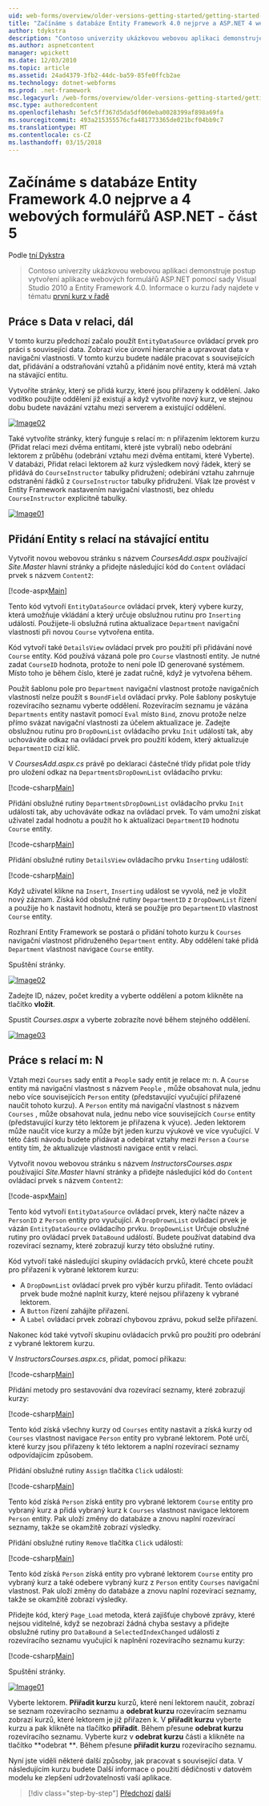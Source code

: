 ```yaml
---
uid: web-forms/overview/older-versions-getting-started/getting-started-with-ef/the-entity-framework-and-aspnet-getting-started-part-5
title: "Začínáme s databáze Entity Framework 4.0 nejprve a ASP.NET 4 webové formuláře – část 5 | Microsoft Docs"
author: tdykstra
description: "Contoso univerzity ukázkovou webovou aplikaci demonstruje postup vytvoření aplikace webových formulářů ASP.NET používající rozhraní Entity Framework. Vzorová aplikace je..."
ms.author: aspnetcontent
manager: wpickett
ms.date: 12/03/2010
ms.topic: article
ms.assetid: 24ad4379-3fb2-44dc-ba59-85fe0ffcb2ae
ms.technology: dotnet-webforms
ms.prod: .net-framework
msc.legacyurl: /web-forms/overview/older-versions-getting-started/getting-started-with-ef/the-entity-framework-and-aspnet-getting-started-part-5
msc.type: authoredcontent
ms.openlocfilehash: 5efc5ff367d5da5df060eba0028399af898a69fa
ms.sourcegitcommit: 493a215355576cfa481773365de021bcf04bb9c7
ms.translationtype: MT
ms.contentlocale: cs-CZ
ms.lasthandoff: 03/15/2018
---
```

<a name="getting-started-with-entity-framework-40-database-first-and-aspnet-4-web-forms---part-5"></a>Začínáme s databáze Entity Framework 4.0 nejprve a 4 webových formulářů ASP.NET - část 5
====================
Podle [tní Dykstra](https://github.com/tdykstra)

> Contoso univerzity ukázkovou webovou aplikaci demonstruje postup vytvoření aplikace webových formulářů ASP.NET pomocí sady Visual Studio 2010 a Entity Framework 4.0. Informace o kurzu řady najdete v tématu [první kurz v řadě](the-entity-framework-and-aspnet-getting-started-part-1.md)


## <a name="working-with-related-data-continued"></a>Práce s Data v relaci, dál

V tomto kurzu předchozí začalo použít `EntityDataSource` ovládací prvek pro práci s související data. Zobrazí více úrovní hierarchie a upravovat data v navigační vlastnosti. V tomto kurzu budete nadále pracovat s souvisejících dat, přidávání a odstraňování vztahů a přidáním nové entity, která má vztah na stávající entitu.

Vytvoříte stránky, který se přidá kurzy, které jsou přiřazeny k oddělení. Jako vodítko použijte oddělení již existují a když vytvoříte nový kurz, ve stejnou dobu budete navázání vztahu mezi serverem a existující oddělení.

[![Image02](the-entity-framework-and-aspnet-getting-started-part-5/_static/image2.png)](the-entity-framework-and-aspnet-getting-started-part-5/_static/image1.png)

Také vytvoříte stránky, který funguje s relací m: n přiřazením lektorem kurzu (Přidat relaci mezi dvěma entitami, které jste vybrali) nebo odebrání lektorem z průběhu (odebrání vztahu mezi dvěma entitami, které Vyberte). V databázi, Přidat relaci lektorem až kurz výsledkem nový řádek, který se přidává do `CourseInstructor` tabulky přidružení; odebírání vztahu zahrnuje odstranění řádků z `CourseInstructor` tabulky přidružení. Však lze provést v Entity Framework nastavením navigační vlastnosti, bez ohledu `CourseInstructor` explicitně tabulky.

[![Image01](the-entity-framework-and-aspnet-getting-started-part-5/_static/image4.png)](the-entity-framework-and-aspnet-getting-started-part-5/_static/image3.png)

## <a name="adding-an-entity-with-a-relationship-to-an-existing-entity"></a>Přidání Entity s relací na stávající entitu

Vytvořit novou webovou stránku s názvem *CoursesAdd.aspx* používající *Site.Master* hlavní stránky a přidejte následující kód do `Content` ovládací prvek s názvem `Content2`:

[!code-aspx[Main](the-entity-framework-and-aspnet-getting-started-part-5/samples/sample1.aspx)]

Tento kód vytvoří `EntityDataSource` ovládací prvek, který vybere kurzy, která umožňuje vkládání a který určuje obslužnou rutinu pro `Inserting` událostí. Použijete-li obslužná rutina aktualizace `Department` navigační vlastnosti při novou `Course` vytvořena entita.

Kód vytvoří také `DetailsView` ovládací prvek pro použití při přidávání nové `Course` entity. Kód používá vázaná pole pro `Course` vlastností entity. Je nutné zadat `CourseID` hodnota, protože to není pole ID generované systémem. Místo toho je během číslo, které je zadat ručně, když je vytvořena během.

Použít šablonu pole pro `Department` navigační vlastnost protože navigačních vlastností nelze použít s `BoundField` ovládací prvky. Pole šablony poskytuje rozevíracího seznamu vyberte oddělení. Rozevíracím seznamu je vázána `Departments` entity nastavit pomocí `Eval` místo `Bind`, znovu protože nelze přímo svázat navigační vlastnosti za účelem aktualizace je. Zadejte obslužnou rutinu pro `DropDownList` ovládacího prvku `Init` událostí tak, aby uchováváte odkaz na ovládací prvek pro použití kódem, který aktualizuje `DepartmentID` cizí klíč.

V *CoursesAdd.aspx.cs* právě po deklaraci částečné třídy přidat pole třídy pro uložení odkaz na `DepartmentsDropDownList` ovládacího prvku:

[!code-csharp[Main](the-entity-framework-and-aspnet-getting-started-part-5/samples/sample2.cs)]

Přidání obslužné rutiny `DepartmentsDropDownList` ovládacího prvku `Init` událostí tak, aby uchováváte odkaz na ovládací prvek. To vám umožní získat uživatel zadal hodnotu a použít ho k aktualizaci `DepartmentID` hodnotu `Course` entity.

[!code-csharp[Main](the-entity-framework-and-aspnet-getting-started-part-5/samples/sample3.cs)]

Přidání obslužné rutiny `DetailsView` ovládacího prvku `Inserting` událostí:

[!code-csharp[Main](the-entity-framework-and-aspnet-getting-started-part-5/samples/sample4.cs)]

Když uživatel klikne na `Insert`, `Inserting` událost se vyvolá, než je vložit nový záznam. Získá kód obslužné rutiny `DepartmentID` z `DropDownList` řízení a použije ho k nastavit hodnotu, která se použije pro `DepartmentID` vlastnost `Course` entity.

Rozhraní Entity Framework se postará o přidání tohoto kurzu k `Courses` navigační vlastnost přidruženého `Department` entity. Aby oddělení také přidá `Department` vlastnost navigace `Course` entity.

Spuštění stránky.

[![Image02](the-entity-framework-and-aspnet-getting-started-part-5/_static/image6.png)](the-entity-framework-and-aspnet-getting-started-part-5/_static/image5.png)

Zadejte ID, název, počet kredity a vyberte oddělení a potom klikněte na tlačítko **vložit**.

Spustit *Courses.aspx* a vyberte zobrazíte nové během stejného oddělení.

[![Image03](the-entity-framework-and-aspnet-getting-started-part-5/_static/image8.png)](the-entity-framework-and-aspnet-getting-started-part-5/_static/image7.png)

## <a name="working-with-many-to-many-relationships"></a>Práce s relací m: N

Vztah mezi `Courses` sady entit a `People` sady entit je relace m: n. A `Course` entity má navigační vlastnost s názvem `People` , může obsahovat nula, jednu nebo více souvisejících `Person` entity (představující vyučující přiřazené naučit tohoto kurzu). A `Person` entity má navigační vlastnost s názvem `Courses` , může obsahovat nula, jednu nebo více souvisejících `Course` entity (představující kurzy této lektorem je přiřazena k výuce). Jeden lektorem může naučit více kurzy a může být jeden kurzu výukové ve více vyučující. V této části návodu budete přidávat a odebírat vztahy mezi `Person` a `Course` entity tím, že aktualizuje vlastnosti navigace entit v relaci.

Vytvořit novou webovou stránku s názvem *InstructorsCourses.aspx* používající *Site.Master* hlavní stránky a přidejte následující kód do `Content` ovládací prvek s názvem `Content2`:

[!code-aspx[Main](the-entity-framework-and-aspnet-getting-started-part-5/samples/sample5.aspx)]

Tento kód vytvoří `EntityDataSource` ovládací prvek, který načte název a `PersonID` z `Person` entity pro vyučující. A `DropDrownList` ovládací prvek je vázán `EntityDataSource` ovládacího prvku. `DropDownList` Určuje obslužné rutiny pro ovládací prvek `DataBound` událostí. Budete používat databind dva rozevírací seznamy, které zobrazují kurzy této obslužné rutiny.

Kód vytvoří také následující skupiny ovládacích prvků, které chcete použít pro přiřazení k vybrané lektorem kurzu:

- A `DropDownList` ovládací prvek pro výběr kurzu přiřadit. Tento ovládací prvek bude možné naplnit kurzy, které nejsou přiřazeny k vybrané lektorem.
- A `Button` řízení zahájíte přiřazení.
- A `Label` ovládací prvek zobrazí chybovou zprávu, pokud selže přiřazení.

Nakonec kód také vytvoří skupinu ovládacích prvků pro použití pro odebrání z vybrané lektorem kurzu.

V *InstructorsCourses.aspx.cs*, přidat, pomocí příkazu:

[!code-csharp[Main](the-entity-framework-and-aspnet-getting-started-part-5/samples/sample6.cs)]

Přidání metody pro sestavování dva rozevírací seznamy, které zobrazují kurzy:

[!code-csharp[Main](the-entity-framework-and-aspnet-getting-started-part-5/samples/sample7.cs)]

Tento kód získá všechny kurzy od `Courses` entity nastavit a získá kurzy od `Courses` vlastnost navigace `Person` entity pro vybrané lektorem. Poté určí, které kurzy jsou přiřazeny k této lektorem a naplní rozevírací seznamy odpovídajícím způsobem.

Přidání obslužné rutiny `Assign` tlačítka `Click` událostí:

[!code-csharp[Main](the-entity-framework-and-aspnet-getting-started-part-5/samples/sample8.cs)]

Tento kód získá `Person` získá entity pro vybrané lektorem `Course` entity pro vybraný kurz a přidá vybraný kurz k `Courses` vlastnost navigace lektorem `Person` entity. Pak uloží změny do databáze a znovu naplní rozevírací seznamy, takže se okamžitě zobrazí výsledky.

Přidání obslužné rutiny `Remove` tlačítka `Click` událostí:

[!code-csharp[Main](the-entity-framework-and-aspnet-getting-started-part-5/samples/sample9.cs)]

Tento kód získá `Person` získá entity pro vybrané lektorem `Course` entity pro vybraný kurz a také odebere vybraný kurz z `Person` entity `Courses` navigační vlastnost. Pak uloží změny do databáze a znovu naplní rozevírací seznamy, takže se okamžitě zobrazí výsledky.

Přidejte kód, který `Page_Load` metoda, která zajišťuje chybové zprávy, které nejsou viditelné, když se nezobrazí žádná chyba sestavy a přidejte obslužné rutiny pro `DataBound` a `SelectedIndexChanged` události z rozevíracího seznamu vyučující k naplnění rozevíracího seznamu kurzy:

[!code-csharp[Main](the-entity-framework-and-aspnet-getting-started-part-5/samples/sample10.cs)]

Spuštění stránky.

[![Image01](the-entity-framework-and-aspnet-getting-started-part-5/_static/image10.png)](the-entity-framework-and-aspnet-getting-started-part-5/_static/image9.png)

Vyberte lektorem. **Přiřadit kurzu** kurzů, které není lektorem naučit, zobrazí se seznam rozevíracího seznamu a **odebrat kurzu** rozevíracím seznamu zobrazí kurzů, které lektorem je již přiřazen k. V **přiřadit kurzu** vyberte kurzu a pak klikněte na tlačítko **přiřadit**. Během přesune **odebrat kurzu** rozevíracího seznamu. Vyberte kurz v **odebrat kurzu** části a klikněte na tlačítko **odebrat ***.* Během přesune **přiřadit kurzu** rozevíracího seznamu.

Nyní jste viděli některé další způsoby, jak pracovat s související data. V následujícím kurzu budete Další informace o použití dědičnosti v datovém modelu ke zlepšení udržovatelnosti vaší aplikace.

>[!div class="step-by-step"]
[Předchozí](the-entity-framework-and-aspnet-getting-started-part-4.md)
[další](the-entity-framework-and-aspnet-getting-started-part-6.md)
